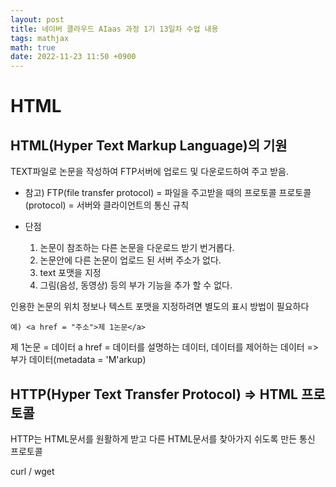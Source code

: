 ```yaml
---
layout: post
title: 네이버 클라우드 AIaas 과정 1기 13일차 수업 내용
tags: mathjax
math: true
date: 2022-11-23 11:50 +0900
---
```

# HTML

## HTML(Hyper Text Markup Language)의 기원

TEXT파일로 논문을 작성하여 FTP서버에 업로드 및 다운로드하여 주고 받음.

- 참고)
FTP(file transfer protocol) = 파일을 주고받을 때의 프로토콜
프로토콜(protocol) = 서버와 클라이언트의 통신 규칙

- 단점
    1. 논문이 참조하는 다른 논문을 다운로드 받기 번거롭다.
    2. 논문안에 다른 논문이 업로드 된 서버 주소가 없다.
    3. text 포맷을 지정
    4. 그림(음성, 동영상) 등의 부가 기능을 추가 할 수 없다.

인용한 논문의 위치 정보나 텍스트 포맷을 지정하려면 별도의 표시 방법이 필요하다 
```
예) <a href = "주소">제 1논문</a>
```

제 1논문 = 데이터
a href = 데이터를 설명하는 데이터, 데이터를 제어하는 데이터 => 부가 데이터(metadata = 'M'arkup)

## HTTP(Hyper Text Transfer Protocol) => HTML 프로토콜

HTTP는 HTML문서를 원활하게 받고 다른 HTML문서를 찾아가지 쉬도록 만든 통신 프로토콜

curl / wget


